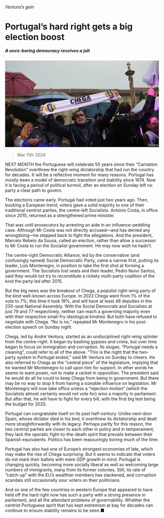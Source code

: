 ###### Ventura’s gain

# Portugal’s hard right gets a big election boost 

##### A once-boring democracy receives a jolt 

![image](images/20240316_EUP501.jpg) 

> Mar 11th 2024 

NEXT MONTH the Portuguese will celebrate 50 years since their “Carnation Revolution” overthrew the right-wing dictatorship that had run the country for decades. It will be a reflective moment for many reasons. Portugal has mostly been a model of democratic transition and stability since 1974. Now it is facing a period of political turmoil, after an election on Sunday left no party a clear path to govern.

The elections came early. Portugal had voted just two years ago. Then, bucking a European trend, voters gave a solid majority to one of their traditional centrist parties, the centre-left Socialists. António Costa, in office since 2015, returned as a strengthened prime minister. 

That was until prosecutors  by arresting an aide in an influence-peddling case. Although Mr Costa was not directly accused—and has denied any wrongdoing—he stepped back to fight the allegations. And the president, Marcelo Rebelo da Sousa, called an election, rather than allow a successor to Mr Costa to run the Socialist government. He may now wish he hadn’t.

The centre-right Democratic Alliance, led by the conservative (and confusingly named) Social Democratic Party, came a narrow first, putting its leader, Luís Montenegro, in position to take the first shot at forming a government. The Socialists lost seats and their leader, Pedro Nuno Santos, said they would not try to reconstitute a rickety multi-party coalition of the kind the party led after 2015. 

But the big news was the breakout of Chega, a populist right-wing party of the kind well-known across Europe. In 2022 Chega went from 1% of the vote to 7%; this time it took 18%, and will have at least 48 deputies in the 230-seat National Assembly. With the Social Democrats and Socialists at just 79 and 77 respectively, neither can reach a governing majority even with their respective small-fry ideological kindred. But both have refused to negotiate with Chega. “No is no,” repeated Mr Montenegro in his post-election speech on Sunday night.

Chega, led by André Ventura, started as an undisciplined right-wing splinter from the centre-right. It began by bashing gypsies and crime, but over time began to focus on immigration and corruption. Its slogan, “Portugal needs a cleaning”, could refer to all of the above. “This is the night that the two-party system in Portugal ended,” said Mr Ventura on Sunday to cheers. He also referred to Chega as the “central piece” of the legislature, implying that he wanted Mr Montenegro to call upon him for support. In other words he seems to want power, not to make a racket in opposition. The president said he would do all he could to keep Chega from being in government. But there may be no way to stop it from having a sizeable influence on legislation. Mr Montenegro will now take office unless a “rejection motion” (which the Socialists almost certainly would not vote for) wins a majority in parliament. But after that, he will have to fight for every bill, with the first big test being the budget for 2025. 

Portugal can congratulate itself on its past half-century. Unlike next-door Spain, whose dictator died in his bed, it overthrew its dictatorship and dealt more straightforwardly with its legacy. Perhaps partly for this reason, the two centrist parties are closer to each other in policy and in temperament; they lack the operatic fight-to-the-death spirit that prevails between their Spanish equivalents. Politics has been reassuringly boring much of the time.

Portugal has also had one of Europe’s strongest economies of late, which may make the rise of Chega surprising. But it seems to indicate that voters do not mark their ballots with mere GDP growth in mind. Portugal is changing quickly, becoming more socially liberal as well as welcoming large numbers of immigrants, many from its former colonies. Still, its rate of “catch-up” with the EU’s wealthier members has slackened, and corruption scandals still occasionally sour voters on their politicians.

And so one of the few countries in western Europe that appeared to have held off the hard right now has such a party with a strong presence in parliament, and all the attendant problems of governability. Whether the centrist Portuguese spirit that has kept extremism at bay for decades can continue to ensure stability remains to be seen.■


